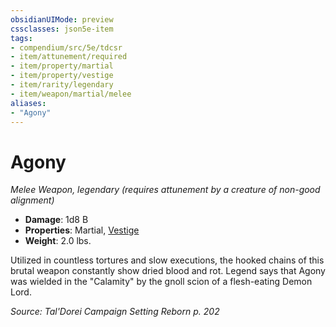 ```yaml
---
obsidianUIMode: preview
cssclasses: json5e-item
tags:
- compendium/src/5e/tdcsr
- item/attunement/required
- item/property/martial
- item/property/vestige
- item/rarity/legendary
- item/weapon/martial/melee
aliases: 
- "Agony"
---
```

# Agony
*Melee Weapon, legendary (requires attunement by a creature of non-good alignment)*  

- **Damage**: 1d8 B
- **Properties**: Martial, [Vestige](/Systems/5e/rules/item-properties.md#Vestige)
- **Weight**: 2.0 lbs.

Utilized in countless tortures and slow executions, the hooked chains of this brutal weapon constantly show dried blood and rot. Legend says that Agony was wielded in the "Calamity" by the gnoll scion of a flesh-eating Demon Lord.

*Source: Tal'Dorei Campaign Setting Reborn p. 202*